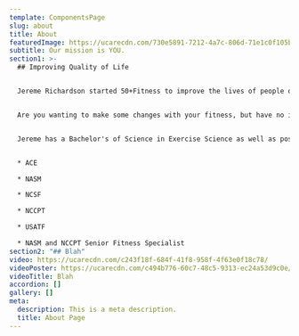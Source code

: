 ```yaml
---
template: ComponentsPage
slug: about
title: About
featuredImage: https://ucarecdn.com/730e5891-7212-4a7c-806d-71e1c0f105b3/
subtitle: Our mission is YOU.
section1: >-
  ## Improving Quality of Life


  Jereme Richardson started 50+Fitness to improve the lives of people over fifty through promoting health. This gym is perfect for seniors who want guidance on building fitness to improve their life for decades to come. Located in the heart of Nampa, 50+Fitness is a gym dedicated to giving seniors a private, expert, and tailored training session.


  Are you wanting to make some changes with your fitness, but have no idea where to start? Are you wanting exercises to do that are safe for someone at your level and your age? Injury as a result of a workout is a real thing. Jereme has spent years specializing in fitness training that is both effective and safe.


  Jereme has a Bachelor's of Science in Exercise Science as well as possessing the following certifications and Endorsements:


  * ACE

  * NASM

  * NCSF

  * NCCPT

  * USATF

  * NASM and NCCPT Senior Fitness Specialist
section2: "## Blah"
video: https://ucarecdn.com/c243f18f-684f-41f8-958f-4f63e0f18c78/
videoPoster: https://ucarecdn.com/c494b776-60c7-48c5-9313-ec24a53d9c0e/
videoTitle: Blah
accordion: []
gallery: []
meta:
  description: This is a meta description.
  title: About Page
---
```

